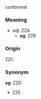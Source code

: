 conformist
### Meaning
+ _adj_: ZZA
	+ __eg__: ZZB

### Origin

ZZC

### Synonym

__eg__: ZZD

+ ZZE


